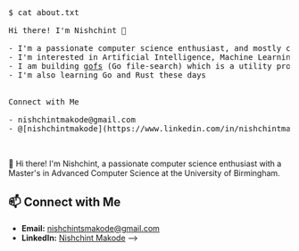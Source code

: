 <pre>
$ cat about.txt

Hi there! I'm Nishchint 👋

- I'm a passionate computer science enthusiast, and mostly code in Python, and C++
- I'm interested in Artificial Intelligence, Machine Learning, and DevOps in general
- I am building <a href="https://github.com/cope-ai/gofs">gofs</a> (Go file-search) which is a utility project to search local files with minimum delay
- I'm also learning Go and Rust these days
<!-- - Here is my <a href="[https://nishchint.vercel.app/resume.pdf](https://nishchint.vercel.app/NISHCHINT_MAKODE_CV.pdf)">resume</a> -->

Connect with Me

- nishchintmakode@gmail.com
- @[nishchintmakode](https://www.linkedin.com/in/nishchintmakode/)

<!-- I am an open source enthusiast and contribute in my free time. Following projects are my current focus:

- <a href="https://github.com/avinassh/grpc-errors">gRPC Errors</a>
- <a href="https://github.com/verloop/twirpy">twirpy</a>
- <a href="https://github.com/avinassh/fast-sqlite3-inserts">Fast SQLite Inserts</a>
- <a href="https://github.com/avinassh/fluvio-go">fluvio-go</a>
- <a href="https://github.com/avinassh/pastry">pastry</a>
- <a href="https://github.com/avinassh/grusto">grusto</a>

Here are my two recent blog posts:

- <a href="https://avi.im/blag/2021/rc-day-24/" rel="nofollow">Hacking Go compiler to add a new keyword</a>
- <a href="https://avi.im/blag/2021/fast-sqlite-inserts/" rel="nofollow">Towards Inserting One Billion Rows in SQLite Under A Minute</a>
- <a href="https://avi.im/blag/2021/mongo-dupes-in-unique-index/" rel="nofollow">I ended up adding duplicate records on a unique index in MongoDB</a> -->
</pre>

<!-- # Nishchint S. Makode

![Profile Banner](/banner.png) <!-- Add a banner image that represents you or your work -->

👋 Hi there! I'm Nishchint, a passionate computer science enthusiast with a Master's in Advanced Computer Science at the University of Birmingham.

## 📫 Connect with Me

- **Email:** nishchintsmakode@gmail.com
- **LinkedIn:** [Nishchint Makode](https://www.linkedin.com/in/nishchintmakode/) -->

<!-- Add any additional badges, shields, or graphics you find relevant -->

<!-- Feel free to add a footer with additional information or acknowledgments -->

<!--
**nishchintmakode/nishchintmakode** is a ✨ _special_ ✨ repository because its `README.md` (this file) appears on your GitHub profile.

Here are some ideas to get you started:

- 🔭 I’m currently working on ...
- 🌱 I’m currently learning ...
- 👯 I’m looking to collaborate on ...
- 🤔 I’m looking for help with ...
- 💬 Ask me about ...
- 📫 How to reach me: ...
- 😄 Pronouns: ...
- ⚡ Fun fact: ...
-->
